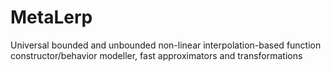 # MetaLerp
Universal bounded and unbounded non-linear interpolation-based function constructor/behavior modeller, fast approximators and transformations
